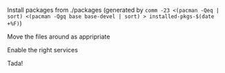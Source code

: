 Install packages from ./packages
(generated by `comm -23 <(pacman -Qeq | sort) <(pacman -Qgq base base-devel | sort) > installed-pkgs-$(date +%F)`)

Move the files around as appripriate

Enable the right services

Tada!
